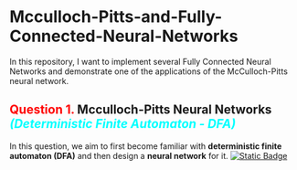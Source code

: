 # Mcculloch-Pitts-and-Fully-Connected-Neural-Networks
In this repository, I want to implement several Fully Connected Neural Networks and demonstrate one of the applications of the McCulloch-Pitts neural network.

## **<span style="color:red">Question 1.</span>** Mcculloch-Pitts Neural Networks *<span style="color:cyan">(Deterministic Finite Automaton - DFA)</span>*

In this question, we aim to first become familiar with **deterministic finite automaton (DFA)** and then design a **neural network** for it. [![Static Badge](https://img.shields.io/badge/Open-blue)]([https://erfanpanahi.github.io/](https://github.com/ErfanPanahi/Mcculloch-Pitts-and-Fully-Connected-Neural-Networks/tree/main/Q1))
